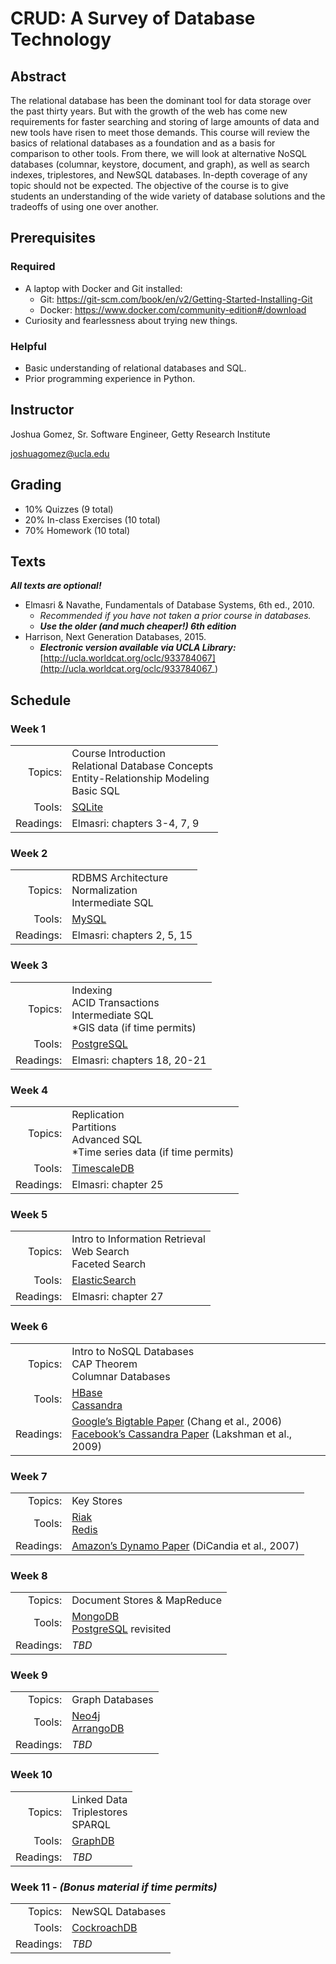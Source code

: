 ﻿# CRUD: A Survey of Database Technology

## Abstract
The relational database has been the dominant tool for data storage over the past thirty years. But with the growth of the web has come new requirements for faster searching and storing of large amounts of data and new tools have risen to meet those demands. This course will review the basics of relational databases as a foundation and as a basis for comparison to other tools. From there, we will look at alternative NoSQL databases (columnar, keystore, document, and graph), as well as search indexes, triplestores, and NewSQL databases. In-depth coverage of any topic should not be expected. The objective of the course is to give students an understanding of the wide variety of database solutions and the tradeoffs of using one over another.

## Prerequisites

### Required
- A laptop with Docker and Git installed:
    - Git: https://git-scm.com/book/en/v2/Getting-Started-Installing-Git
    - Docker: https://www.docker.com/community-edition#/download
- Curiosity and fearlessness about trying new things.

### Helpful
- Basic understanding of relational databases and SQL. 
- Prior programming experience in Python.

## Instructor
Joshua Gomez, Sr. Software Engineer, Getty Research Institute

joshuagomez@ucla.edu

## Grading
- 10% Quizzes (9 total)
- 20% In-class Exercises (10 total)
- 70% Homework (10 total)

## Texts

***All texts are optional!***

- Elmasri & Navathe, Fundamentals of Database Systems, 6th ed., 2010. 
    - *Recommended if you have not taken a prior course in databases.*
    - ***Use the older (and much cheaper!) 6th edition***
- Harrison, Next Generation Databases, 2015.
    - ***Electronic version available via UCLA Library:*** [http://ucla.worldcat.org/oclc/933784067](http://ucla.worldcat.org/oclc/933784067_)

## Schedule

### Week 1
|  |  |
|--:|--|
|Topics:|Course Introduction<br/>Relational Database Concepts<br/>Entity-Relationship Modeling<br/>Basic SQL |
| Tools:|[SQLite](https://sqlite.org/docs.html)  |
| Readings:|Elmasri: chapters 3-4, 7, 9 |

### Week 2
|  |  |
|--:|--|
|Topics:|RDBMS Architecture<br/>Normalization<br/>Intermediate SQL|
| Tools:|[MySQL](https://dev.mysql.com/doc/refman/5.7/en/)|
| Readings:|Elmasri: chapters 2, 5, 15|

### Week 3
|  |  |
|--:|--|
|Topics:|Indexing<br/>ACID Transactions<br/>Intermediate SQL<br/>\*GIS data (if time permits)|
| Tools:|[PostgreSQL](https://www.postgresql.org/docs/10/static/index.html)  |
|  Readings:|Elmasri: chapters 18, 20-21|

### Week 4
|  |  |
|--:|--|
|Topics:|Replication<br/>Partitions<br/>Advanced SQL<br/>\*Time series data (if time permits)|
| Tools:|[TimescaleDB](https://docs.timescale.com/v0.9/main)  |
|  Readings:|Elmasri: chapter 25|

### Week 5
|  |  |
|--:|--|
|Topics:|Intro to Information Retrieval<br/>Web Search<br/>Faceted Search|
| Tools:|[ElasticSearch](https://www.elastic.co/guide/en/elasticsearch/reference/current/index.html)  |
|  Readings:|Elmasri: chapter 27|

### Week 6
|  |  |
|--:|--|
|Topics:|Intro to NoSQL Databases<br/>CAP Theorem<br/>Columnar Databases|
| Tools:|[HBase](https://lucene.apache.org/solr/resources.html)<br/>[Cassandra](https://cassandra.apache.org/)|
|  Readings:|[Google’s Bigtable Paper](https://research.google.com/archive/bigtable.html) (Chang et al., 2006)<br/>[Facebook’s Cassandra Paper](https://www.cs.cornell.edu/projects/ladis2009/papers/lakshman-ladis2009.pdf) (Lakshman et al., 2009)|

### Week 7
|  |  |
|--:|--|
|Topics:|Key Stores|
| Tools:|[Riak](http://basho.com/products/#riak)<br/>[Redis](http://redis.io/)|
|  Readings:|[Amazon’s Dynamo Paper](https://www.allthingsdistributed.com/files/amazon-dynamo-sosp2007.pdf) (DiCandia et al., 2007)|

### Week 8
|  |  |
|--:|--|
|Topics:|Document Stores & MapReduce|
| Tools:|[MongoDB](https://www.mongodb.com/)<br/>[PostgreSQL](https://www.postgresql.org/docs/10/static/index.html) revisited|
|  Readings:|*TBD*|

### Week 9
|  |  |
|--:|--|
|Topics:|Graph Databases|
| Tools:|[Neo4j](https://neo4j.com/)<br/>[ArrangoDB](https://arangodb.com/)|
|  Readings:|*TBD*|

### Week 10
|  |  |
|--:|--|
|Topics:|Linked Data<br/>Triplestores<br/>SPARQL|
| Tools:|[GraphDB](http://graphdb.ontotext.com/documentation/free/)|
|  Readings:|*TBD*|

### Week 11 - *(Bonus material if time permits)*
|  |  |
|--:|--|
|Topics:|NewSQL Databases|
| Tools:|[CockroachDB](https://www.cockroachlabs.com/install-getstarted/)|
|  Readings:|*TBD*|
